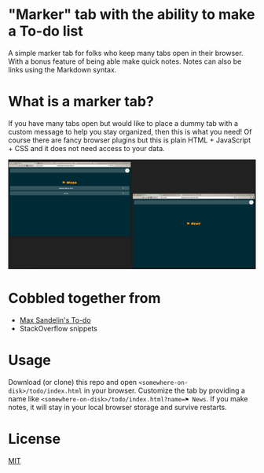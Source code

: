 # "Marker" tab with the ability to make a To-do list
A simple marker tab for folks who keep many tabs open in their browser. With a bonus feature of being able make quick notes. Notes can also be links using the Markdown syntax.

# What is a marker tab?
If you have many tabs open but would like to place a dummy tab with a custom message to help you stay organized, then this is what you need! Of course there are fancy browser plugins but this is plain HTML + JavaScript + CSS and it does not need access to your data.

![Sample](sample.png)

# Cobbled together from
 * [Max Sandelin's To-do](https://github.com/themaxsandelin/todo)
 * StackOverflow snippets

# Usage
Download (or clone) this repo and open `<somewhere-on-disk>/todo/index.html` in your browser. Customize the tab by providing a name like `<somewhere-on-disk>/todo/index.html?name=⚑ News`. If you make notes, it will stay in your local browser storage and survive restarts.

# License
[MIT](LICENSE.md)
